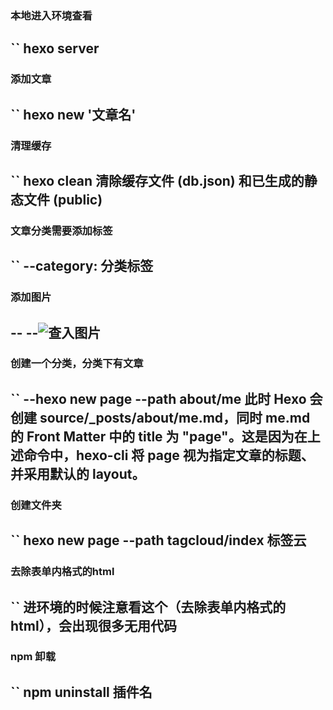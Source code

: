 ### 本地进入环境查看
``
hexo server
------------

### 添加文章
``
hexo new '文章名'
---------------

### 清理缓存
``
hexo clean
清除缓存文件 (db.json) 和已生成的静态文件 (public)
------------

###  文章分类需要添加标签
``
--category: 分类标签
------------

### 添加图片
--<img src="">
--![查入图片](/02.png)
-------------

### 创建一个分类，分类下有文章
``
--hexo new page --path about/me
此时 Hexo 会创建 source/_posts/about/me.md，同时 me.md 的 Front Matter 中的 title 为 "page"。这是因为在上述命令中，hexo-cli 将 page 视为指定文章的标题、并采用默认的 layout。
-------------------


### 创建文件夹
``
hexo new page --path tagcloud/index 标签云
-----------------------

### 去除表单内格式的html
``
进环境的时候注意看这个（去除表单内格式的html），会出现很多无用代码
---------

### npm 卸载
``
npm uninstall 插件名
--------------
